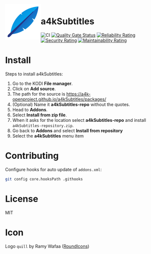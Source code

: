 <img align="left" width="115px" height="115px" src="icon.png">

# a4kSubtitles
![CI](https://github.com/a4k-openproject/a4kSubtitles/workflows/CI/badge.svg) [![Quality Gate Status](https://sonarcloud.io/api/project_badges/measure?project=a4k-openproject_a4kSubtitles&metric=alert_status)](https://sonarcloud.io/dashboard?id=a4k-openproject_a4kSubtitles) [![Reliability Rating](https://sonarcloud.io/api/project_badges/measure?project=a4k-openproject_a4kSubtitles&metric=reliability_rating)](https://sonarcloud.io/dashboard?id=a4k-openproject_a4kSubtitles) [![Security Rating](https://sonarcloud.io/api/project_badges/measure?project=a4k-openproject_a4kSubtitles&metric=security_rating)](https://sonarcloud.io/dashboard?id=a4k-openproject_a4kSubtitles) [![Maintainability Rating](https://sonarcloud.io/api/project_badges/measure?project=a4k-openproject_a4kSubtitles&metric=sqale_rating)](https://sonarcloud.io/dashboard?id=a4k-openproject_a4kSubtitles)


# Install

Steps to install a4kSubtitles:
1. Go to the KODI **File manager**.
2. Click on **Add source**.
3. The path for the source is https://a4k-openproject.github.io/a4kSubtitles/packages/
4. (Optional) Name it **a4kSubtitles-repo** without the quotes.
5. Head to **Addons**.
6. Select **Install from zip file**.
7. When it asks for the location select **a4kSubtitles-repo** and install `a4kSubtitles-repository.zip`.
8. Go back to **Addons** and select **Install from repository**
9. Select the **a4kSubtitles** menu item

# Contributing

Configure hooks for auto update of `addons.xml`:
```sh
git config core.hooksPath .githooks
```
# License

MIT

# Icon

Logo `quill` by Ramy Wafaa ([RoundIcons](https://roundicons.com))
